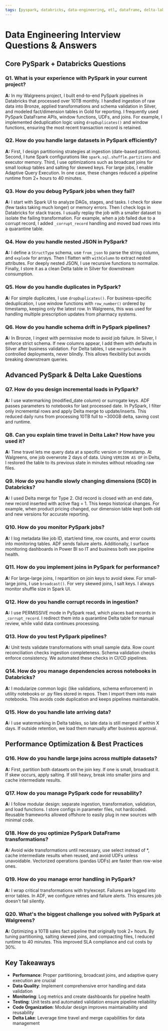 ```yaml
---
tags: [pyspark, databricks, data-engineering, etl, dataframe, delta-lake, json, schema-drift, optimization, debugging, walgreens, azure-data-factory]
---
```


# Data Engineering Interview Questions & Answers

## Core PySpark + Databricks Questions

### Q1. What is your experience with PySpark in your current project?
**A:** In my Walgreens project, I built end-to-end PySpark pipelines in Databricks that processed over 10TB monthly. I handled ingestion of raw data into Bronze, applied transformations and schema validation in Silver, and modeled fact/dimension tables in Gold for reporting. I frequently used PySpark DataFrame APIs, window functions, UDFs, and joins. For example, I implemented deduplication logic using `dropDuplicates()` and window functions, ensuring the most recent transaction record is retained.

### Q2. How do you handle large datasets in PySpark efficiently?
**A:** First, I design partitioning strategies at ingestion (date-based partitions). Second, I tune Spark configurations like `spark.sql.shuffle.partitions` and executor memory. Third, I use optimizations such as broadcast joins for small lookup tables and salting for skewed keys. For large jobs, I enable Adaptive Query Execution. In one case, these changes reduced a pipeline runtime from 2+ hours to 40 minutes.

### Q3. How do you debug PySpark jobs when they fail?
**A:** I start with Spark UI to analyze DAGs, stages, and tasks. I check for skew (few tasks taking much longer) or memory errors. Then I check logs in Databricks for stack traces. I usually replay the job with a smaller dataset to isolate the failing transformation. For example, when a job failed due to a corrupt record, I added `_corrupt_record` handling and moved bad rows into a quarantine table.

### Q4. How do you handle nested JSON in PySpark?
**A:** I define a `StructType` schema, use `from_json` to parse the string column, and `explode` for arrays. Then I flatten with `withColumn` to extract nested attributes. For deeply nested JSON, I use recursive functions to normalize. Finally, I store it as a clean Delta table in Silver for downstream consumption.

### Q5. How do you handle duplicates in PySpark?
**A:** For simple duplicates, I use `dropDuplicates()`. For business-specific deduplication, I use window functions with `row_number()` ordered by timestamp, keeping only the latest row. In Walgreens, this was used for handling multiple prescription updates from pharmacy systems.

### Q6. How do you handle schema drift in PySpark pipelines?
**A:** In Bronze, I ingest with permissive mode to avoid job failure. In Silver, I enforce strict schema. If new columns appear, I add them with defaults in Silver after business validation. For Delta tables, I use `mergeSchema` in controlled deployments, never blindly. This allows flexibility but avoids breaking downstream queries.

## Advanced PySpark & Delta Lake Questions

### Q7. How do you design incremental loads in PySpark?
**A:** I use watermarking (modified_date column) or surrogate keys. ADF passes parameters to notebooks for last processed date. In PySpark, I filter only incremental rows and apply Delta merge to update/inserts. This reduced daily runs from processing 10TB full to ~300GB delta, saving cost and runtime.

### Q8. Can you explain time travel in Delta Lake? How have you used it?
**A:** Time travel lets me query data at a specific version or timestamp. At Walgreens, one job overwrote 2 days of data. Using `VERSION AS OF` in Delta, I restored the table to its previous state in minutes without reloading raw files.

### Q9. How do you handle slowly changing dimensions (SCD) in Databricks?
**A:** I used Delta merge for Type 2. Old record is closed with an end date, new record inserted with active flag = 1. This keeps historical changes. For example, when product pricing changed, our dimension table kept both old and new versions for accurate reporting.

### Q10. How do you monitor PySpark jobs?
**A:** I log metadata like job ID, start/end time, row counts, and error counts into monitoring tables. ADF sends failure alerts. Additionally, I surface monitoring dashboards in Power BI so IT and business both see pipeline health.

### Q11. How do you implement joins in PySpark for performance?
**A:** For large-large joins, I repartition on join keys to avoid skew. For small-large joins, I use `broadcast()`. For very skewed joins, I salt keys. I always monitor shuffle size in Spark UI.

### Q12. How do you handle corrupt records in ingestion?
**A:** I use PERMISSIVE mode in PySpark read, which places bad records in `_corrupt_record`. I redirect them into a quarantine Delta table for manual review, while valid data continues processing.

### Q13. How do you test PySpark pipelines?
**A:** Unit tests validate transformations with small sample data. Row count reconciliation checks ingestion completeness. Schema validation checks enforce consistency. We automated these checks in CI/CD pipelines.

### Q14. How do you manage dependencies across notebooks in Databricks?
**A:** I modularize common logic (like validations, schema enforcement) in utility notebooks or .py files stored in repos. Then I import them into main notebooks. This avoids code duplication and keeps pipelines maintainable.

### Q15. How do you handle late arriving data?
**A:** I use watermarking in Delta tables, so late data is still merged if within X days. If outside retention, we load them manually after business approval.

## Performance Optimization & Best Practices

### Q16. How do you handle large joins across multiple datasets?
**A:** First, partition both datasets on the join key. If one is small, broadcast it. If skew occurs, apply salting. If still heavy, break into smaller joins and cache intermediate results.

### Q17. How do you manage PySpark code for reusability?
**A:** I follow modular design: separate ingestion, transformation, validation, and load functions. I store configs in parameter files, not hardcoded. Reusable frameworks allowed offshore to easily plug in new sources with minimal code.

### Q18. How do you optimize PySpark DataFrame transformations?
**A:** Avoid wide transformations until necessary, use select instead of *, cache intermediate results when reused, and avoid UDFs unless unavoidable. Vectorized operations (pandas UDFs) are faster than row-wise ones.

### Q19. How do you manage error handling in PySpark?
**A:** I wrap critical transformations with try/except. Failures are logged into error tables. In ADF, we configure retries and failure alerts. This ensures job doesn't fail silently.

### Q20. What's the biggest challenge you solved with PySpark at Walgreens?
**A:** Optimizing a 10TB sales fact pipeline that originally took 2+ hours. By tuning partitioning, salting skewed joins, and compacting files, I reduced runtime to 40 minutes. This improved SLA compliance and cut costs by 30%.

## Key Takeaways

- **Performance**: Proper partitioning, broadcast joins, and adaptive query execution are crucial
- **Data Quality**: Implement comprehensive error handling and data validation
- **Monitoring**: Log metrics and create dashboards for pipeline health
- **Testing**: Unit tests and automated validation ensure pipeline reliability
- **Code Organization**: Modular design improves maintainability and reusability
- **Delta Lake**: Leverage time travel and merge capabilities for data management
